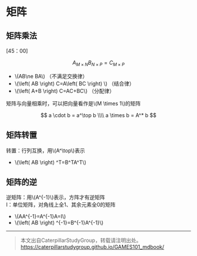 # 矩阵

## 矩阵乘法

[45：00]

$$
A_{M\times N}B_{N\times P} = C_{M\times P}
$$

- \\(AB\ne BA\\) （不满足交换律）
- \\(\left( AB \right) C=A\left( BC \right) \\) （结合律）
- \\(\left( A+B \right) C=AC+BC\\)  （分配律）

矩阵与向量相乘时，可以把向量看作是\\(M \times 1\\)的矩阵

$$
a \cdot b = a^\top b \\\\
a \times b = A^* b
$$

## 矩阵转置

转置：行列互换，用\\(A^\top\\)表示

- \\(\left( AB \right) ^T=B^TA^T\\)

## 矩阵的逆

逆矩阵：用\\(A^{-1}\\)表示，方阵才有逆矩阵  
I：单位矩阵，对角线上全1、其余元素全0的矩阵

- \\(AA^{-1}=A^{-1}A=I\\)
- \\(\left( AB \right) ^{-1}=B^{-1}A^{-1}\\)


-----------

> 本文出自CaterpillarStudyGroup，转载请注明出处。  
> https://caterpillarstudygroup.github.io/GAMES101_mdbook/